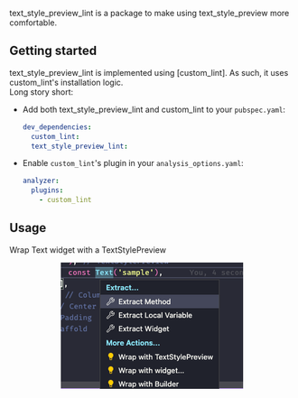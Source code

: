 text_style_preview_lint is a package to make using text_style_preview more comfortable.

## Getting started

text_style_preview_lint is implemented using [custom_lint]. As such, it uses custom_lint's installation logic.  
Long story short:

- Add both text_style_preview_lint and custom_lint to your `pubspec.yaml`:
  ```yaml
  dev_dependencies:
    custom_lint:
    text_style_preview_lint:
  ```
- Enable `custom_lint`'s plugin in your `analysis_options.yaml`:

  ```yaml
  analyzer:
    plugins:
      - custom_lint
  ```

## Usage

Wrap Text widget with a TextStylePreview

<p align="center">
  <img src="https://raw.githubusercontent.com/K9i-0/text_style_preview/main/WrapWithTextStylePreview.png" alt="text_style_preview" />
</p>
